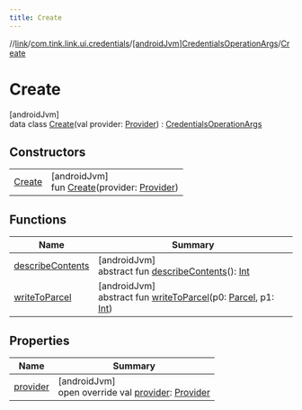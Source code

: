 ```yaml
---
title: Create
---
```

//[link](../../../../index.html)/[com.tink.link.ui.credentials](../../index.html)/[[androidJvm]CredentialsOperationArgs](../index.html)/[Create](index.html)



# Create



[androidJvm]\
data class [Create](index.html)(val provider: [Provider](../../../com.tink.model.provider/[android-jvm]-provider/index.html)) : [CredentialsOperationArgs](../index.html)



## Constructors


| | |
|---|---|
| [Create](-create.html) | [androidJvm]<br>fun [Create](-create.html)(provider: [Provider](../../../com.tink.model.provider/[android-jvm]-provider/index.html)) |


## Functions


| Name | Summary |
|---|---|
| [describeContents](../../../com.tink.service.provider/[android-jvm]-provider-filter/index.html#-1578325224%2FFunctions%2F-812656150) | [androidJvm]<br>abstract fun [describeContents](../../../com.tink.service.provider/[android-jvm]-provider-filter/index.html#-1578325224%2FFunctions%2F-812656150)(): [Int](https://kotlinlang.org/api/latest/jvm/stdlib/kotlin/-int/index.html) |
| [writeToParcel](../../../com.tink.service.provider/[android-jvm]-provider-filter/index.html#-1754457655%2FFunctions%2F-812656150) | [androidJvm]<br>abstract fun [writeToParcel](../../../com.tink.service.provider/[android-jvm]-provider-filter/index.html#-1754457655%2FFunctions%2F-812656150)(p0: [Parcel](https://developer.android.com/reference/kotlin/android/os/Parcel.html), p1: [Int](https://kotlinlang.org/api/latest/jvm/stdlib/kotlin/-int/index.html)) |


## Properties


| Name | Summary |
|---|---|
| [provider](provider.html) | [androidJvm]<br>open override val [provider](provider.html): [Provider](../../../com.tink.model.provider/[android-jvm]-provider/index.html) |

